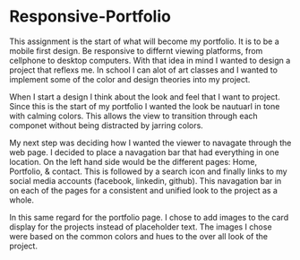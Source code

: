 # Responsive-Portfolio

This assignment is the start of what will become my portfolio. It is to be a mobile first design. Be responsive to differnt viewing platforms, from cellphone to desktop computers. With that idea in mind I wanted to design a project that reflexs me. In school I can alot of art classes and I wanted to implement some of the color and design theories into my project.

When I start a design I think about the look and feel that I want to project. Since this is the start of my portfolio I wanted the look be nautuarl in tone with calming colors. This allows the view to transition through each componet without being distracted by jarring colors.

My next step was deciding how I wanted the viewer to navagate through the web page. I decided to place a navagation bar that had everything in one location. On the left hand side would be the different pages: Home, Portfolio, & contact. This is followed by a search icon and finally links to my social media accounts (facebook, linkedin, github). This navagation bar in on each of the pages for a consistent and unified look to the project as a whole. 

In this same regard for the portfolio page. I chose to add images to the card display for the projects instead of placeholder text. The images I chose were based on the common colors and hues to the over all look of the project.



